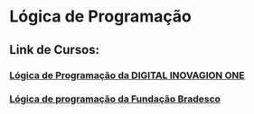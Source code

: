 # Lógica de Programação

## Link de Cursos:

### [Lógica de Programação da DIGITAL INOVAGION ONE](https://web.digitalinnovation.one/course/logica-de-programacao-essencial/learning/aea1ea26-fd56-417d-8272-6e15253f4405?back=/track/everis-new-talents-3-net)
### [Lógica de programação da Fundação Bradesco](https://www.ev.org.br/cursos/fundamentos-de-logica-de-programacao)
